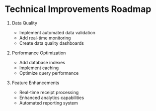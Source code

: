 # Technical Improvements Roadmap

1. Data Quality
   - Implement automated data validation
   - Add real-time monitoring
   - Create data quality dashboards

2. Performance Optimization
   - Add database indexes
   - Implement caching
   - Optimize query performance

3. Feature Enhancements
   - Real-time receipt processing
   - Enhanced analytics capabilities
   - Automated reporting system 